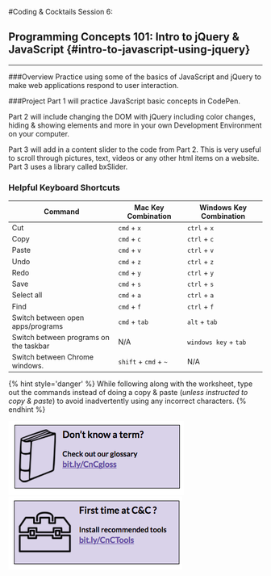 #Coding & Cocktails Session 6:
## Programming Concepts 101: Intro to jQuery & JavaScript {#intro-to-javascript-using-jquery}
<hr>

###Overview
Practice using some of the basics of JavaScript and jQuery to make web applications respond to user interaction.  

###Project
Part 1 will practice JavaScript basic concepts in CodePen.

Part 2 will include changing the DOM with jQuery including color changes, hiding & showing elements and more in your own Development Environment on your computer.

Part 3 will add in a content slider to the code from Part 2.  This is very useful to scroll through pictures, text, videos or any other html items on a website.  Part 3 uses a library called bxSlider.

### Helpful Keyboard Shortcuts
|Command|Mac Key Combination|Windows Key Combination|
|--|--|--|
|Cut|`cmd` + `x`|`ctrl` + `x`|
|Copy|`cmd` + `c`|`ctrl` + `c`|
|Paste|`cmd` + `v`|`ctrl` + `v`|
|Undo|`cmd` + `z`|`ctrl` + `z`|
|Redo|`cmd` + `y`|`ctrl` + `y`|
|Save|`cmd` + `s`|`ctrl` + `s`|
|Select all|`cmd` + `a`|`ctrl` + `a`|
|Find|`cmd` + `f`|`ctrl` + `f`|
|Switch between open apps/programs |`cmd` + `tab`|`alt` + `tab`|
|Switch between programs on the taskbar| N/A | `windows key` + `tab`|
|Switch between Chrome windows. |`shift` + `cmd` + `~`| N/A |

{% hint style='danger' %}
While following along with the worksheet, type out the commands instead of doing a copy & paste (_unless instructed to copy & paste_) to avoid inadvertently using any incorrect characters.
{% endhint %}

[![](images/glossary.png)](http://bit.ly/CnCgloss)
[![](images/tools.png)](http://bit.ly/CnCTheTools)
